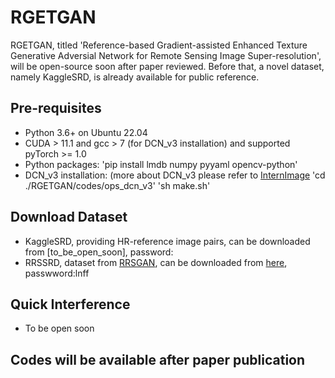 # RGETGAN
RGETGAN, titled 'Reference-based Gradient-assisted Enhanced Texture Generative Adversial Network for Remote Sensing Image Super-resolution', will be open-source soon after paper reviewed. 
Before that, a novel dataset, namely KaggleSRD, is already available for public reference. 


## Pre-requisites
* Python 3.6+ on Ubuntu 22.04
* CUDA > 11.1 and gcc > 7 (for DCN_v3 installation) and supported pyTorch >= 1.0 
* Python packages: 'pip install lmdb numpy pyyaml opencv-python'
* DCN_v3 installation: (more about DCN_v3 please refer to [InternImage](https://github.com/OpenGVLab/InternImage)
'cd ./RGETGAN/codes/ops_dcn_v3'
'sh make.sh'


## Download Dataset
- KaggleSRD, providing HR-reference image pairs, can be downloaded from [to_be_open_soon], password:
- RRSSRD, dataset from [RRSGAN](https://github.com/dongrunmin/RRSGAN), can be downloaded from [here](https://pan.baidu.com/share/init?surl=M5HAlb9DqO5IOWQexETFaw), passwword:lnff


## Quick Interference
- To be open soon


## Codes will be available after paper publication
